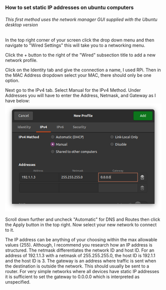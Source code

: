 ### How to set static IP addresses on ubuntu computers

###### This first method uses the network manager GUI supplied with the Ubuntu desktop version

In the top right corner of your screen click the drop down menu and then navigate to "Wired Settings" this will take you to a networking menu. 

Click the + button to the right of the "Wired" subsection title to add a new network profile. 

Click on the Identity tab and give the connection a name, I used RPi. Then in the MAC Address dropdown select your MAC, there should only be one option. 

Next go to the IPv4 tab. Select Manual for the IPv4 Method. Under Addresses you will have to enter the Address, Netmask, and Gateway as I have below:
![Alt text](networking2.png)

Scroll down further and uncheck "Automatic" for DNS and Routes then click the Apply button in the top right. Now select your new network to connect to it.

The IP address can be anything of your choosing within the max allowable values (255). Although, I recommend you research how an IP address is structured. The netmask differentiates the network ID and host ID. For an address of 192.1.1.3 with a netmask of 255.255.255.0, the host ID is 192.1.1 and the host ID is 3. The gateway is an address where traffic is sent when the destination is outside the network. This should usually be sent to a router. For very simple networks where all devices have static IP addresses it is sufficient to set the gateway to 0.0.0.0 which is interpreted as unspecified.